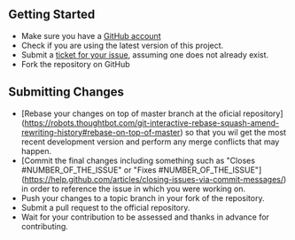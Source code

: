 ## Getting Started

* Make sure you have a [GitHub account](https://github.com/signup/free)
* Check if you are using the latest version of this project.
* Submit a [ticket for your issue](issues), assuming one does not already exist. 
* Fork the repository on GitHub


## Submitting Changes

* [Rebase your changes on top of master branch at the oficial repository] (https://robots.thoughtbot.com/git-interactive-rebase-squash-amend-rewriting-history#rebase-on-top-of-master) 
  so that you wil get the most recent development version and perform any merge conflicts that may happen.
* [Commit the final changes including something such as "Closes #NUMBER_OF_THE_ISSUE" or "Fixes #NUMBER_OF_THE_ISSUE"] (https://help.github.com/articles/closing-issues-via-commit-messages/) 
  in order to reference the issue in which you were working on.
* Push your changes to a topic branch in your fork of the repository.
* Submit a pull request to the official repository.
* Wait for your contribution to be assessed and thanks in advance for contributing.
